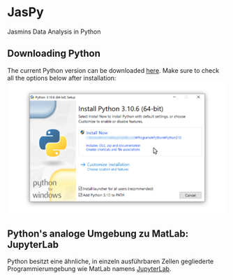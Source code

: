 # JasPy
Jasmins Data Analysis in Python

## Downloading Python
The current Python version can be downloaded [here](https://www.python.org/downloads/).
Make sure to check all the options below after installation:
![Make sure to check at least the "Add Python to PATH" option](/docs/images/Python_Install_3-306051a90888db4c7292964617b7ff75.png)

## Python's analoge Umgebung zu MatLab: JupyterLab
Python besitzt eine ähnliche, in einzeln ausführbaren Zellen gegliederte Programmierumgebung wie MatLab namens [JupyterLab](https://jupyterlab.readthedocs.io/en/latest/#).

